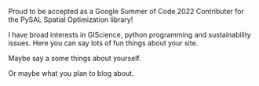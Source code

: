 Proud to be accepted as a Google Summer of Code 2022 Contributer for the PySAL Spatial Optimization library! 

I have broad interests in GIScience, python programming and sustainability issues. 
Here you can say lots of fun things about your site.

Maybe say a some things about yourself.

Or maybe what you plan to blog about.
